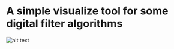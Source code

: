 # A simple visualize tool for some digital filter algorithms
![alt text](https://github.com/reidite/wxwidgets-digital-filters/blob/master/res/img.JPG?raw=true)
